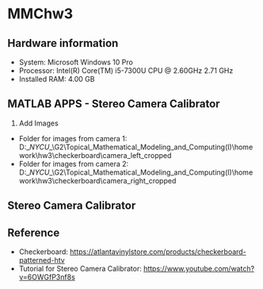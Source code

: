 # MMChw3


## Hardware information
- System: Microsoft Windows 10 Pro
- Processor: Intel(R) Core(TM) i5-7300U CPU @ 2.60GHz   2.71 GHz
- Installed RAM: 4.00 GB


## MATLAB APPS - Stereo Camera Calibrator
1. Add Images
  - Folder for images from camera 1: D:\__NYCU__\G2\Topical_Mathematical_Modeling_and_Computing(I)\homework\hw3\checkerboard\camera_left_cropped
  - Folder for images from camera 2: D:\__NYCU__\G2\Topical_Mathematical_Modeling_and_Computing(I)\homework\hw3\checkerboard\camera_right_cropped




## Stereo Camera Calibrator




## Reference

- Checkerboard: https://atlantavinylstore.com/products/checkerboard-patterned-htv
- Tutorial for Stereo Camera Calibrator: https://www.youtube.com/watch?v=6OWGfP3nf8s
